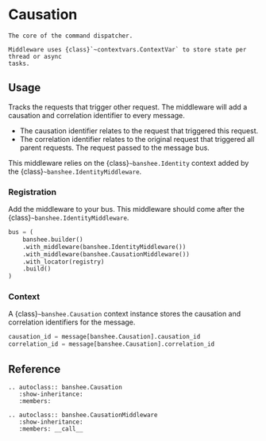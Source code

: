 # Causation

```{rst-class} lead
The core of the command dispatcher.
```

```{note}
Middleware uses {class}`~contextvars.ContextVar` to store state per thread or async
tasks.
```

## Usage

Tracks the requests that trigger other request. The middleware will add a causation and
correlation identifier to every message.

*   The causation identifier relates to the request that triggered this request.
*   The correlation identifier relates to the original request that triggered all parent
    requests. The request passed to the message bus.

This middleware relies on the {class}`~banshee.Identity` context added by the 
{class}`~banshee.IdentityMiddleware`. 

### Registration

Add the middleware to your bus. This middleware should come after the 
{class}`~banshee.IdentityMiddleware`.

```py
bus = (
    banshee.builder()
    .with_middleware(banshee.IdentityMiddleware())
    .with_middleware(banshee.CausationMiddleware())
    .with_locator(registry)
    .build()
)
```

### Context

A {class}`~banshee.Causation` context instance stores the causation and correlation 
identifiers for the message. 

```py
causation_id = message[banshee.Causation].causation_id
correlation_id = message[banshee.Causation].correlation_id
```

## Reference

```{eval-rst}
.. autoclass:: banshee.Causation
   :show-inheritance:
   :members:

.. autoclass:: banshee.CausationMiddleware
   :show-inheritance:
   :members: __call__
```